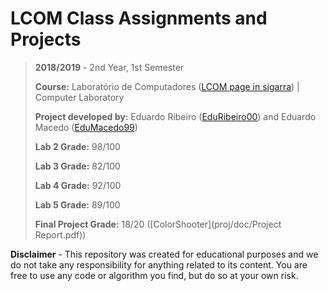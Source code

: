 # LCOM Class Assignments and Projects

> **2018/2019** - 2nd Year, 1st Semester
>
> **Course:** Laboratório de Computadores ([LCOM page in sigarra](https://sigarra.up.pt/feup/pt/ucurr_geral.ficha_uc_view?pv_ocorrencia_id=419993)) | Computer Laboratory
>
> **Project developed by:** Eduardo Ribeiro ([EduRibeiro00](https://github.com/EduRibeiro00)) and Eduardo Macedo ([EduMacedo99](https://github.com/EduMacedo99))
>
> **Lab 2 Grade:** 98/100
>
> **Lab 3 Grade:** 82/100
>
> **Lab 4 Grade:** 92/100
>
> **Lab 5 Grade:** 89/100
>
> **Final Project Grade:** 18/20 ([ColorShooter](proj/doc/Project Report.pdf))

**Disclaimer** - This repository was created for educational purposes and we do not take any responsibility for anything related to its content. You are free to use any code or algorithm you find, but do so at your own risk.
